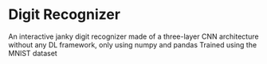 # Digit Recognizer
 An interactive janky digit recognizer made of a three-layer CNN architecture without any DL framework, only using numpy and pandas
 Trained using the MNIST dataset
